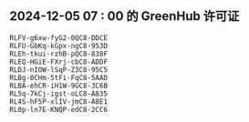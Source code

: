 ## 2024-12-05 07 : 00 的 GreenHub 许可证
```
RLFV-g6xw-fyG2-0QC8-DDCE
RLFU-GbKq-kGpx-ngC8-953D
RLEh-tkui-rzhB-pQC8-838F
RLEQ-HGiE-FXrj-cbC8-ADDF
RLDJ-nIOW-lSqP-Z3C8-95C5
RLBg-0CHm-5tFi-FqC8-5AAD
RLBA-ehCR-iH1W-9GC8-3C6B
RL5q-7kCj-igst-oLC8-A835
RL4S-hF5P-xlIV-jmC8-A8E1
RL0p-ln7E-KNQP-edC8-2CC6
```

